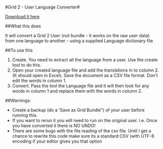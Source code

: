 #Grid 2 - User Language Converter#

[Download it here](http://script-exes.s3.amazonaws.com/g2translateGUI.exe)


##What this does

It will convert a Grid 2 User (not bundle - it works on the raw user data) from one language to another - using a supplied Language dictionary file

##To use this
1. Create. You need to extract all the language from a user. Use the create tool to do this. 
2. Open your created language file and add the translations in to column 2. (It should open in Excel). Save the document as a CSV file format. Don't edit the words in column 1. 
3. Convert. Pass the tool the Language file and it will then look for any words in column 1 and replace them with the words in column 2. 

##Warnings:

- Create a backup (do a 'Save as Grid Bundle") of your user before running this.
- If you want to rerun it you will need to run on the original user. i.e. Once you have converted it there is NO UNDO!
- There are some bugs with the file reading of the csv file. Until I get a chance to rewrite this code make sure its a standard CSV (with UTF-8 encoding if your editor gives you that option

